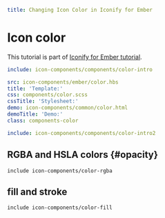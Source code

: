 ```yaml
title: Changing Icon Color in Iconify for Ember
```

# Icon color

This tutorial is part of [Iconify for Ember tutorial](./index.md).

```yaml
include: icon-components/components/color-intro
```

```yaml
src: icon-components/ember/color.hbs
title: 'Template:'
css: components/color.scss
cssTitle: 'Stylesheet:'
demo: icon-components/common/color.html
demoTitle: 'Demo:'
class: components-color
```

```yaml
include: icon-components/components/color-intro2
```

## RGBA and HSLA colors {#opacity}

`include icon-components/color-rgba`

## fill and stroke

`include icon-components/color-fill`
